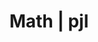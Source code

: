---
layout: category_home
title: Math | pjl
permalink: /math/
pagination:
  enabled: true
  tag: math
---